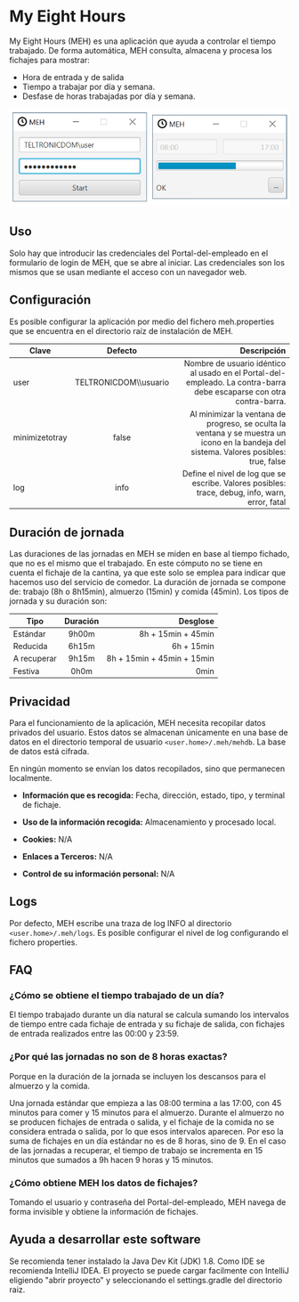 # My Eight Hours

My Eight Hours (MEH) es una aplicación que ayuda a controlar el tiempo trabajado. De forma automática, MEH consulta, almacena y procesa los fichajes para mostrar:

* Hora de entrada y de salida
* Tiempo a trabajar por día y semana.
* Desfase de horas trabajadas por día y semana.


![Ventana de login y de progreso](docs/login_and_progress.png)

## Uso

Solo hay que introducir las credenciales del Portal-del-empleado en el formulario de login de MEH, que se abre al iniciar.
Las credenciales son los mismos que se usan mediante el acceso con un navegador web.

## Configuración

Es posible configurar la aplicación por medio del fichero meh.properties que se encuentra en el directorio raíz de instalación de MEH.

| Clave          |         Defecto         |                                                                                                                              Descripción |
|----------------|:-----------------------:|-----------------------------------------------------------------------------------------------------------------------------------------:|
| user           | TELTRONICDOM\\\\usuario |                     Nombre de usuario idéntico al usado en el Portal-del-empleado. La contra-barra debe escaparse con otra contra-barra. |
| minimizetotray |          false          | Al minimizar la ventana de progreso, se oculta la ventana y se muestra un icono en la bandeja del sistema. Valores posibles: true, false |
| log            |          info           |                                          Define el nivel de log que se escribe. Valores posibles: trace, debug, info, warn, error, fatal |

## Duración de jornada
Las duraciones de las jornadas en MEH se miden en base al tiempo fichado, que no es el mismo que el trabajado. En este cómputo no se tiene en cuenta el fichaje de la cantina, ya que este solo se emplea para indicar que hacemos uso del servicio de comedor. La duración de jornada se compone de: trabajo (8h o 8h15min), almuerzo (15min) y comida (45min). Los tipos de jornada y su duración son:

| Tipo        | Duración |                   Desglose |
|-------------|:--------:|---------------------------:|
| Estándar    |  9h00m   |         8h + 15min + 45min |
| Reducida    |  6h15m   |                 6h + 15min |
| A recuperar |  9h15m   | 8h + 15min + 45min + 15min |
| Festiva     |   0h0m   |                       0min |

## Privacidad

Para el funcionamiento de la aplicación, MEH necesita recopilar datos privados del usuario. Estos datos se almacenan únicamente en una base de datos en el directorio temporal de usuario `<user.home>/.meh/mehdb`. La base de datos está cifrada.

En ningún momento se envían los datos recopilados, sino que permanecen localmente.

* **Información que es recogida:** Fecha, dirección, estado, tipo, y terminal de fichaje.

* **Uso de la información recogida:** Almacenamiento y procesado local.

* **Cookies:** N/A

* **Enlaces a Terceros:** N/A

* **Control de su información personal:** N/A

## Logs

Por defecto, MEH escribe una traza de log INFO al directorio `<user.home>/.meh/logs`. Es posible configurar el nivel de log configurando el fichero properties.

## FAQ

### ¿Cómo se obtiene el tiempo trabajado de un día?
El tiempo trabajado durante un día natural se calcula sumando los intervalos de tiempo entre cada fichaje de entrada y su fichaje de salida, con fichajes de entrada realizados entre las 00:00 y 23:59.

### ¿Por qué las jornadas no son de 8 horas exactas?
Porque en la duración de la jornada se incluyen los descansos para el almuerzo y la comida.

Una jornada estándar que empieza a las 08:00 termina a las 17:00, con 45 minutos para comer y 15 minutos para el almuerzo. Durante el almuerzo no se producen fichajes de entrada o salida, y el fichaje de la comida no se considera entrada o salida, por lo que esos intervalos aparecen. Por eso la suma de fichajes en un día estándar no es de 8 horas, sino de 9.
En el caso de las jornadas a recuperar, el tiempo de trabajo se incrementa en 15 minutos que sumados a 9h hacen 9 horas y 15 minutos.

### ¿Cómo obtiene MEH los datos de fichajes?
Tomando el usuario y contraseña del Portal-del-empleado, MEH navega de forma invisible y obtiene la información de fichajes.



## Ayuda a desarrollar este software

Se recomienda tener instalado la Java Dev Kit (JDK) 1.8. Como IDE se recomienda IntelliJ IDEA.
El proyecto se puede cargar facilmente con IntelliJ eligiendo "abrir proyecto" y seleccionando el settings.gradle del directorio raiz.

